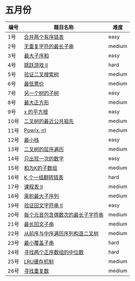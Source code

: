 # 五月份

**编号**|**题目名称**|**难度**
--------|------------|-------
1号|[合并两个有序链表](./第1题%2021.%20合并两个有序链表)|easy
2号|[无重复字符的最长子串](./第2题%203.%20无重复字符的最长子串)|medium
3号|[最大子序和](./第3题%2053.%20最大子序和)|easy
4号|[跳跃游戏 II](./第4题%2045.%20跳跃游戏%20II)|hard
5号|[验证二叉搜索树](./第5题%2098.%20验证二叉搜索树)|medium
6号|[最低票价](./第6题%20983.%20最低票价)|medium
7号|[另一个树的子树](./第7题%20572.%20另一个树的子树)|easy
8号|[最大正方形](./第8题%20221.%20最大正方形)|medium
9号|[x 的平方根](./第9题%2069.%20x%20的平方根)|easy
10号|[二叉树的最近公共祖先](./第10题%20236.%20二叉树的最近公共祖先)|medium
11号|[Pow(x, n)](./第11题%2050.%20Pow(x,%20n))|medium
12号|[最小栈](./第12题%20155.%20最小栈)|easy
13号|[二叉树的层序遍历](./第13题%20102.%20二叉树的层序遍历)|medium
14号|[只出现一次的数字](./第14题%20136.%20只出现一次的数字)|easy
15号|[和为K的子数组](./第15题%20560.%20和为K的子数组)|medium
16号|[K 个一组翻转链表](./第16题%2025.%20K%20个一组翻转链表)|hard
17号|[课程表 II](./第17题%20210.%20课程表%20II)|medium
18号|[乘积最大子序列](./第18题%20152.%20乘积最大子序列)|medium
19号|[验证回文字符串 Ⅱ](./第19题%20680.%20验证回文字符串%20Ⅱ)|easy
20号|[每个元音包含偶数次的最长子字符串](./第20题%201371.%20每个元音包含偶数次的最长子字符串)|medium
21号|[最长回文子串](./第21题%205.%20最长回文子串)|medium
22号|[从前序与中序遍历序列构造二叉树](./第22题%20105.%20从前序与中序遍历序列构造二叉树)|medium
23号|[最小覆盖子串](./第23题%2076.%20最小覆盖子串)|hard
24号|[寻找两个正序数组的中位数](./第24题%204.%20寻找两个正序数组的中位数)|hard
25号|[LRU缓存机制](./第25题%20146.%20LRU缓存机制)|medium
26号|[寻找重复数](./第26题%20287.%20寻找重复数)|medium
